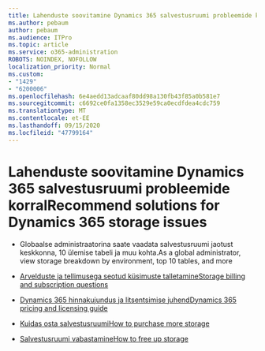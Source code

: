 ```yaml
---
title: Lahenduste soovitamine Dynamics 365 salvestusruumi probleemide korral
ms.author: pebaum
author: pebaum
ms.audience: ITPro
ms.topic: article
ms.service: o365-administration
ROBOTS: NOINDEX, NOFOLLOW
localization_priority: Normal
ms.custom:
- "1429"
- "6200006"
ms.openlocfilehash: 6e4aedd13adcaaf80dd98a130fb43f85a0b581e7
ms.sourcegitcommit: c6692ce0fa1358ec3529e59ca0ecdfdea4cdc759
ms.translationtype: MT
ms.contentlocale: et-EE
ms.lasthandoff: 09/15/2020
ms.locfileid: "47799164"
---
```

# <a name="recommend-solutions-for-dynamics-365-storage-issues"></a><span data-ttu-id="1e78a-102">Lahenduste soovitamine Dynamics 365 salvestusruumi probleemide korral</span><span class="sxs-lookup"><span data-stu-id="1e78a-102">Recommend solutions for Dynamics 365 storage issues</span></span>

* <span data-ttu-id="1e78a-103">Globaalse administraatorina saate vaadata salvestusruumi jaotust keskkonna, 10 ülemise tabeli ja muu kohta.</span><span class="sxs-lookup"><span data-stu-id="1e78a-103">As a global administrator, view storage breakdown by environment, top 10 tables, and more</span></span>

* [<span data-ttu-id="1e78a-104">Arvelduste ja tellimusega seotud küsimuste talletamine</span><span class="sxs-lookup"><span data-stu-id="1e78a-104">Storage billing and subscription questions</span></span>](https://docs.microsoft.com/dynamics365/customer-engagement/admin/contact-information-microsoft-dynamics-365-online-billing-support)

* [<span data-ttu-id="1e78a-105">Dynamics 365 hinnakujundus ja litsentsimise juhend</span><span class="sxs-lookup"><span data-stu-id="1e78a-105">Dynamics 365 pricing and licensing guide</span></span>](https://dynamics.microsoft.com/pricing/)

* [<span data-ttu-id="1e78a-106">Kuidas osta salvestusruumi</span><span class="sxs-lookup"><span data-stu-id="1e78a-106">How to purchase more storage</span></span>](https://docs.microsoft.com/dynamics365/customer-engagement/admin/manage-storage#add-storage-to-dynamics-365-online)

* [<span data-ttu-id="1e78a-107">Salvestusruumi vabastamine</span><span class="sxs-lookup"><span data-stu-id="1e78a-107">How to free up storage</span></span>](https://docs.microsoft.com/dynamics365/customer-engagement/admin/free-storage-space)
